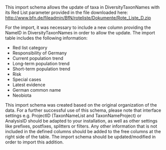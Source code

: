 This import schema allows the update of taxa in DiversityTaxonNames with its Red List parameter provided in the file downloaded here: http://www.bfn.de/fileadmin/BfN/roteliste/Dokumente/Rote_Liste_D.zip

For the import, it was necessary to include a new column providing the NameID in DiversityTaxonNames in order to allow the update.
The import table includes the following information:

-	Red list category
- Responsibility of Germany
- Current population trend
- Long-term population trend
- Short-term population trend
- Risk
- Special cases
- Latest evidence
- German common name
-	Neobiota

This import schema was created based on the original organization of the data. For a further successful use of this schema, please note that interface settings e.g. ProjectID (TaxonNameList and TaxonNameProject) or AnalysisID should be adapted to your installation, as well as other settings like prefixes, postfixes, splitters or filters. 
Any other information that is not included in the defined columns should be added to the free columns at the right side of the table. The import schema should be updated/modified in order to import this addition.

